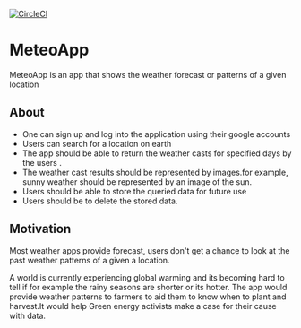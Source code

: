 [![CircleCI](https://circleci.com/gh/dkam26/MeteoApp/tree/develop.svg?style=svg)](https://circleci.com/gh/dkam26/MeteoApp/tree/develop)


#  MeteoApp
 MeteoApp is an app that shows the weather forecast or patterns of a given location

## About

- One can sign up and log into the application using their google  accounts
- Users can search for a location on earth
- The app should be able to return the weather casts for specified days by the users .
-  The weather cast results should be represented by images.for example, sunny weather should be represented by an         image of the sun.
- Users should be able to store the queried data for future use
- Users should be to delete the stored data.
## Motivation

  Most weather apps provide forecast, users don't get a chance to look at the past weather patterns of a given a location.

  A world is currently experiencing global warming and its becoming hard to tell if for example the rainy seasons are shorter or its hotter.
  The app would provide weather patterns to farmers to aid them to know when to plant and harvest.It would help Green energy activists make a case for their cause with data.
